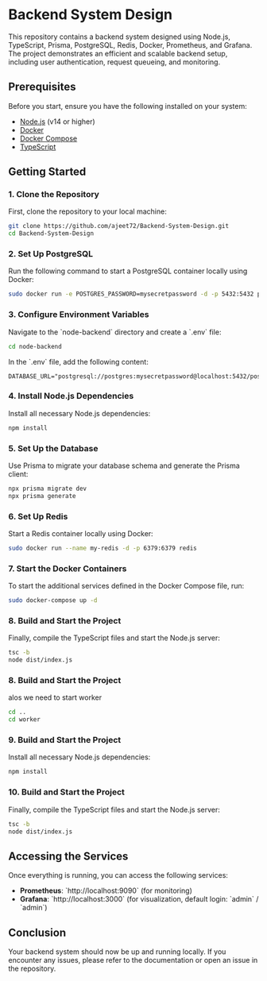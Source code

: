 
# Backend System Design

This repository contains a backend system designed using Node.js, TypeScript, Prisma, PostgreSQL, Redis, Docker, Prometheus, and Grafana. The project demonstrates an efficient and scalable backend setup, including user authentication, request queueing, and monitoring.

## Prerequisites

Before you start, ensure you have the following installed on your system:

- [Node.js](https://nodejs.org/) (v14 or higher)
- [Docker](https://www.docker.com/)
- [Docker Compose](https://docs.docker.com/compose/)
- [TypeScript](https://www.typescriptlang.org/)

## Getting Started

### 1. Clone the Repository

First, clone the repository to your local machine:

```bash
git clone https://github.com/ajeet72/Backend-System-Design.git
cd Backend-System-Design
```

### 2. Set Up PostgreSQL

Run the following command to start a PostgreSQL container locally using Docker:

```bash
sudo docker run -e POSTGRES_PASSWORD=mysecretpassword -d -p 5432:5432 postgres
```

### 3. Configure Environment Variables

Navigate to the \`node-backend\` directory and create a \`.env\` file:

```bash
cd node-backend
```

In the \`.env\` file, add the following content:

```plaintext
DATABASE_URL="postgresql://postgres:mysecretpassword@localhost:5432/postgres"
```

### 4. Install Node.js Dependencies

Install all necessary Node.js dependencies:

```bash
npm install
```

### 5. Set Up the Database

Use Prisma to migrate your database schema and generate the Prisma client:

```bash
npx prisma migrate dev
npx prisma generate
```

### 6. Set Up Redis

Start a Redis container locally using Docker:

```bash
sudo docker run --name my-redis -d -p 6379:6379 redis
```

### 7. Start the Docker Containers

To start the additional services defined in the Docker Compose file, run:

```bash
sudo docker-compose up -d
```

### 8. Build and Start the Project

Finally, compile the TypeScript files and start the Node.js server:

```bash
tsc -b
node dist/index.js
```

### 8. Build and Start the Project

alos we need to start worker
```bash
cd ..
cd worker
```

### 9. Build and Start the Project

Install all necessary Node.js dependencies:

```bash
npm install
```

### 10. Build and Start the Project

Finally, compile the TypeScript files and start the Node.js server:

```bash
tsc -b
node dist/index.js
```

## Accessing the Services

Once everything is running, you can access the following services:

- **Prometheus**: \`http://localhost:9090\` (for monitoring)
- **Grafana**: \`http://localhost:3000\` (for visualization, default login: \`admin\` / \`admin\`)

## Conclusion

Your backend system should now be up and running locally. If you encounter any issues, please refer to the documentation or open an issue in the repository.

